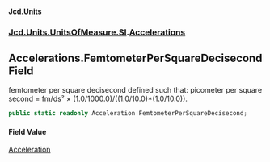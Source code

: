 #### [Jcd.Units](index.md 'index')
### [Jcd.Units.UnitsOfMeasure.SI](Jcd.Units.UnitsOfMeasure.SI.md 'Jcd.Units.UnitsOfMeasure.SI').[Accelerations](Accelerations.md 'Jcd.Units.UnitsOfMeasure.SI.Accelerations')

## Accelerations.FemtometerPerSquareDecisecond Field

femtometer per square decisecond defined such that: picometer per square second = fm/ds² ×
(1.0/1000.0)/((1.0/10.0)*(1.0/10.0)).

```csharp
public static readonly Acceleration FemtometerPerSquareDecisecond;
```

#### Field Value
[Acceleration](Acceleration.md 'Jcd.Units.UnitTypes.Acceleration')